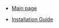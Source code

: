 - [Main page](https://wiki.archlinux.org/)

- [Installation Guide](https://wiki.archlinux.org/index.php/Installation_guide)
